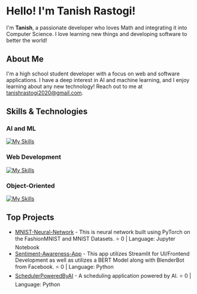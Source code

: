 # Hello! I'm Tanish Rastogi!

I'm **Tanish**, a passionate developer who loves Math and integrating it into Computer Science. I love learning new things and developing software to better the world!

## About Me

I'm a high school student developer with a focus on web and software applications. I have a deep interest in AI and machine learning, and I enjoy learning about any new technology! Reach out to me at tanishrastogi2020@gmail.com.

## Skills & Technologies
### AI and ML
[![My Skills](https://skillicons.dev/icons?i=py,pytorch,sklearn&perline=8)](https://skillicons.dev)
### Web Development
[![My Skills](https://skillicons.dev/icons?i=html,css,js,flask,firebase&perline=8)](https://skillicons.dev)
### Object-Oriented
[![My Skills](https://skillicons.dev/icons?i=java,cpp,raspberrypi,arduino&perline=8)](https://skillicons.dev)

## Top Projects

- [MNIST-Neural-Network](https://github.com/codertanish/MNIST-Neural-Network) - This is neural network built using PyTorch on the FashionMNIST and MNIST Datasets. ⭐ 0 | Language: Jupyter Notebook
- [Sentiment-Awareness-App](https://github.com/codertanish/Sentiment-Awareness-App) - This app utilizes Streamlit for UI/Frontend Development as well as utilizes a BERT Model along with BlenderBot from Facebook. ⭐ 0 | Language: Python
- [SchedulerPoweredByAI](https://github.com/codertanish/SchedulerPoweredByAI) - A scheduling application powered by AI. ⭐ 0 | Language: Python
